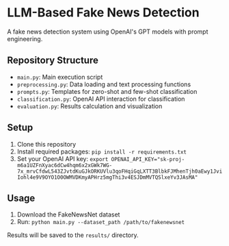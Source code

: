 # LLM-Based Fake News Detection

A fake news detection system using OpenAI's GPT models with prompt engineering.

## Repository Structure

- `main.py`: Main execution script
- `preprocessing.py`: Data loading and text processing functions
- `prompts.py`: Templates for zero-shot and few-shot classification
- `classification.py`: OpenAI API interaction for classification
- `evaluation.py`: Results calculation and visualization

## Setup

1. Clone this repository
2. Install required packages: `pip install -r requirements.txt`
3. Set your OpenAI API key: `export OPENAI_API_KEY="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"`

## Usage

1. Download the FakeNewsNet dataset
2. Run: `python main.py --dataset_path /path/to/fakenewsnet`

Results will be saved to the `results/` directory.